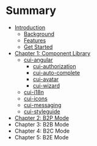 # Summary

* [Introduction](README.md)
   * [Background](background.md)
   * [Features](features.md)
   * [Get Started](get_started.md)
* [Chapter 1: Component Library](chapter1.md)
   * [cui-angular](cui-angular.md)
       * [cui-authorization](cui-authorization.md)
       * [cui-auto-complete](cui-auto-complete.md)
       * [cui-avatar](cui-avatar.md)
       * [cui-wizard](cui-wizard.md)
   * [cui-i18n](cui-i18n.md)
   * [cui-icons](cui-icons.md)
   * [cui-messaging](cui-messaging.md)
   * [cui-styleguide](cui-styleguide.md)
* [Chapter 2: B2P Mode](chapter_2_b2p_mode.md)
* Chapter 3: B2B Mode
* Chapter 4: B2C Mode
* Chapter 5: B2E Mode

